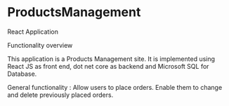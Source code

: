 # ProductsManagement
React Application

Functionality overview

This application is a Products Management site. It is implemented using React JS as front end, dot net core as backend and Microsoft SQL for Database. 

General functionality :
    Allow users to place orders. Enable them to change and delete previously placed orders.
